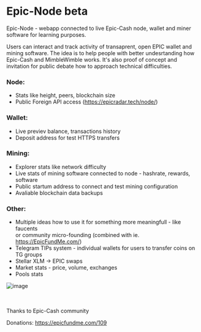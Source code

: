 # Epic-Node beta
Epic-Node - webapp connected to live Epic-Cash node, wallet and miner software for learning purposes.

Users can interact and track activity of transaprent, open EPIC wallet and mining software. 
The idea is to help people with better undesrtanding how Epic-Cash and MimbleWimble works. It's also proof of concept and invitation for public debate how to approach technical difficulties.


### Node:
- Stats like height, peers, blockchain size
- Public Foreign API access (https://epicradar.tech/node/)

### Wallet:
- Live previev balance, transactions history
- Deposit address for test HTTPS transfers

### Mining:
- Explorer stats like network difficulty
- Live stats of mining software connected to node - hashrate, rewards, software
- Public startum address to connect and test mining configuration
- Avaliable blockchain data backups


### Other:
- Multiple ideas how to use it for something more meaningfull - like faucents <br>or community micro-founding (combined with ie. https://EpicFundMe.com/)
- Telegram TIPs system - individual wallets for users to transfer coins on TG groups
- Stellar XLM -> EPIC swaps
- Market stats - price, volume, exchanges
- Pools stats

![image](https://user-images.githubusercontent.com/53139520/112483628-1ea6c980-8d71-11eb-9a9e-10740e594dc6.png)



<br><br>
Thanks to Epic-Cash community

Donations: https://epicfundme.com/109
